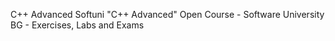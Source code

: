 C++ Advanced Softuni
"C++ Advanced" Open Course - Software University BG - Exercises, Labs and Exams
